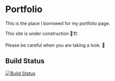 # Portfolio

This is the place I borrowed for my portfolio page. 

This site is under construction 🚧🏗

Please be careful when you are taking a look. 😬

## Build Status

[![Build Status](https://travis-ci.org/hRupanjan/hRupanjan.github.io.svg?branch=development)](https://travis-ci.org/hRupanjan/hRupanjan.github.io)

